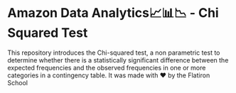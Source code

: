 # Amazon Data Analytics📈📊📉 - Chi Squared Test

This repository introduces the Chi-squared test, a non parametric test to determine whether there is a statistically significant difference between the expected frequencies and the observed frequencies in one or more categories in a contingency table. It was made with ❤️ by the Flatiron School
